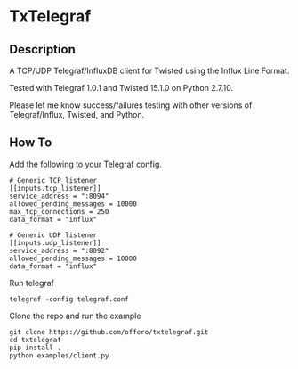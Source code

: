 # TxTelegraf

## Description

A TCP/UDP Telegraf/InfluxDB client for Twisted using the Influx Line Format.

Tested with Telegraf 1.0.1 and Twisted 15.1.0 on Python 2.7.10.

Please let me know success/failures testing with other versions of Telegraf/Influx, Twisted, and Python.

## How To

Add the following to your Telegraf config.

    # Generic TCP listener
    [[inputs.tcp_listener]]
    service_address = ":8094"
    allowed_pending_messages = 10000
    max_tcp_connections = 250
    data_format = "influx"

    # Generic UDP listener
    [[inputs.udp_listener]]
    service_address = ":8092"
    allowed_pending_messages = 10000
    data_format = "influx"

Run telegraf

    telegraf -config telegraf.conf

Clone the repo and run the example

    git clone https://github.com/offero/txtelegraf.git
    cd txtelegraf
    pip install .
    python examples/client.py
